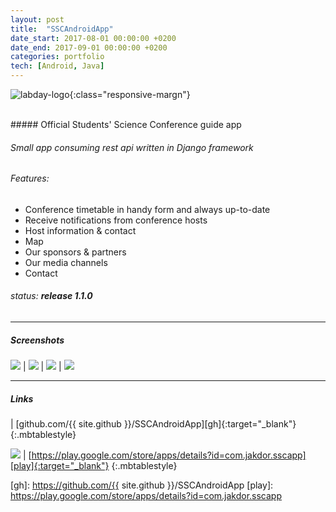 ```yaml
---
layout: post
title:  "SSCAndroidApp"
date_start: 2017-08-01 00:00:00 +0200 
date_end: 2017-09-01 00:00:00 +0200
categories: portfolio
tech: [Android, Java]
---
```

![labday-logo](/assets/portfolio/ssc_logo.png){:class="responsive-margn"}

<br>
##### Official Students' Science Conference guide app

###### Small app consuming rest api written in Django framework

###### Features:
- Conference timetable in handy form and always up-to-date 
- Receive notifications from conference hosts
- Host information & contact
- Map
- Our sponsors & partners
- Our media channels
- Contact

###### status: **release 1.1.0**

---
##### Screenshots

![](/assets/portfolio/ssc1.png)  |  ![](/assets/portfolio/ssc2.png) | ![](/assets/portfolio/ssc3.png) | ![](/assets/portfolio/ssc4.png)

---
##### Links

<a href="https://github.com/{{ site.github }}/SSCAndroidApp" target="_blank"><i class="fa fa-github fa-3x" style="color: black"></i></a> | [github.com/{{ site.github }}/SSCAndroidApp][gh]{:target="_blank"}
{:.mbtablestyle}

<a href="https://play.google.com/store/apps/details?id=com.jakdor.sscapp" target="_blank"><img src="/assets/playstore.png"></a> | [https://play.google.com/store/apps/details?id=com.jakdor.sscapp][play]{:target="_blank"}
{:.mbtablestyle}

[//]: links:
[gh]: https://github.com/{{ site.github }}/SSCAndroidApp
[play]: https://play.google.com/store/apps/details?id=com.jakdor.sscapp